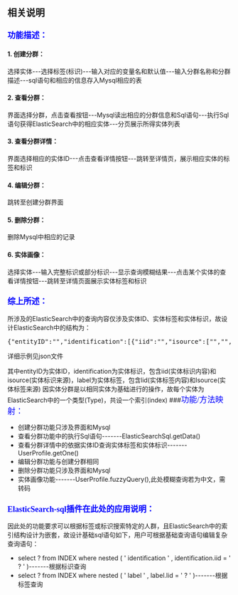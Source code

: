 
## 相关说明


### <font color=blue size=4 face=“黑体”>功能描述：</font>

#### 1. 创建分群：

选择实体---选择标签(标识)---输入对应的变量名和默认值---输入分群名称和分群描述---sql语句和相应的信息存入Mysql相应的表

#### 2. 查看分群：

界面选择分群，点击查看按钮---Mysql读出相应的分群信息和Sql语句---执行Sql语句获得ElasticSearch中的相应实体---分页展示所得实体列表

#### 3. 查看分群详情：

界面选择相应的实体ID---点击查看详情按钮---跳转至详情页，展示相应实体的标签和标识

#### 4. 编辑分群：

跳转至创建分群界面

#### 5. 删除分群：

删除Mysql中相应的记录

#### 6. 实体画像：

选择实体---输入完整标识或部分标识---显示查询模糊结果---点击某个实体的查看详情按钮---跳转至详情页面展示实体标签和标识

### <font color=blue size=4 face=“黑体”>综上所述：</font>

所涉及的ElasticSearch中的查询内容仅涉及实体ID、实体标签和实体标识，故设计ElasticSearch中的结构为：

<pre class=”brush: json; gutter: true;”>
{"entityID":"","identification":[{"iid":"","isource":["","",""]}],"label":[{"lid":"","lsource":["","",""]}]}
</pre>

详细示例见json文件

其中entityID为实体ID，identification为实体标识，包含iid(实体标识内容)和isource(实体标识来源)，label为实体标签，包含lid(实体标签内容)和lsource(实体标签来源)
因实体分群是以相同实体为基础进行的操作，故每个实体为ElasticSearch中的一个类型(Type)，共设一个索引(index)
###<font color=blue size=4 face=“黑体”>功能/方法映射：</font>
* 创建分群功能只涉及界面和Mysql
* 查看分群功能中的执行Sql语句-------ElasticSearchSql.getData()
* 查看分群详情中的依据实体ID查询实体标签和实体标识-------UserProfile.getOne()
* 编辑分群功能与创建分群相同
* 删除分群功能只涉及界面和Mysql
* 实体画像功能-------UserProfile.fuzzyQuery(),此处模糊查询若为中文，需转码

### <font color=blue size=4 face=“黑体”>ElasticSearch-sql插件在此处的应用说明：</font>
因此处的功能要求可以根据标签或标识搜索特定的人群，且ElasticSearch中的索引结构设计为嵌套，故设计基础sql语句如下，用户可根据基础查询语句编辑复杂查询语句：

* select ? from INDEX where nested ( ' identification ' , identification.iid = ' ? ' )-------根据标识查询
* select ? from INDEX where nested ( ' label ' , label.lid = ' ? ' )-------根据标签查询
